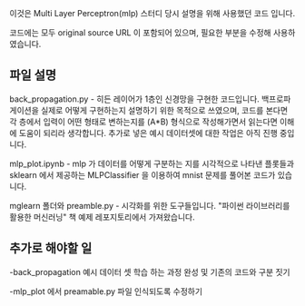이것은 Multi Layer Perceptron(mlp) 스터디 당시 설명을 위해 사용했던 코드 입니다.

코드에는 모두 original source URL 이 포함되어 있으며, 필요한 부분을 수정해 사용하였습니다.  



## 파일 설명

back_propagation.py - 히든 레이어가 1층인 신경망을 구현한 코드입니다. 백프로파게이션을 실제로 어떻게 구현하는지 설명하기 위한 목적으로 쓰였으며, 코드를 본다면 각 층에서 입력이 어떤 형태로 변하는지를 (A*B) 형식으로 작성해가면서 읽는다면 이해에 도움이 되리라 생각합니다. 추가로 넣은 예시 데이터셋에 대한 작업은 아직 진행 중입니다. 

mlp_plot.ipynb - mlp 가 데이터를 어떻게 구분하는 지를 시각적으로 나타낸 플롯들과 sklearn 에서 제공하는 MLPClassifier 을 이용하여  mnist 문제를 풀어본 코드가 있습니다. 

mglearn 폴더와 preamble.py - 시각화를 위한 도구들입니다. "파이썬 라이브러리를 활용한 머신러닝" 책 예제 레포지토리에서 가져왔습니다.



## 추가로 해야할 일

-back_propagation 예시 데이터 셋 학습 하는 과정 완성 및 기존의 코드와 구분 짓기

-mlp_plot 에서 preamable.py 파일 인식되도록 수정하기

